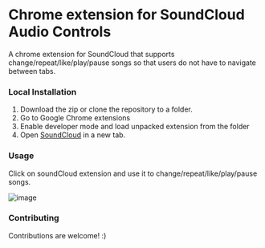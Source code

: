 # Chrome extension for SoundCloud Audio Controls


A chrome extension for SoundCloud that supports change/repeat/like/play/pause songs so that users do not have to navigate between tabs.


### Local Installation
1. Download the zip or clone the repository to a folder.
2. Go to Google Chrome extensions
3. Enable developer mode and load unpacked extension from the folder
4. Open [SoundCloud](https://soundcloud.com/discover) in a new tab.

### Usage

Click on soundCloud extension and use it to change/repeat/like/play/pause songs.

![image](https://user-images.githubusercontent.com/8125643/36218260-c9aba63c-11d9-11e8-8cdb-21d8e22e0095.png)

### Contributing
Contributions are welcome! :)


